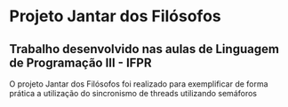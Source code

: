 # Projeto Jantar dos Filósofos 

## Trabalho desenvolvido nas aulas de Linguagem de Programação III - IFPR

O projeto Jantar dos Filósofos foi realizado para exemplificar de forma prática a utilização do sincronismo de threads utilizando semáforos 
